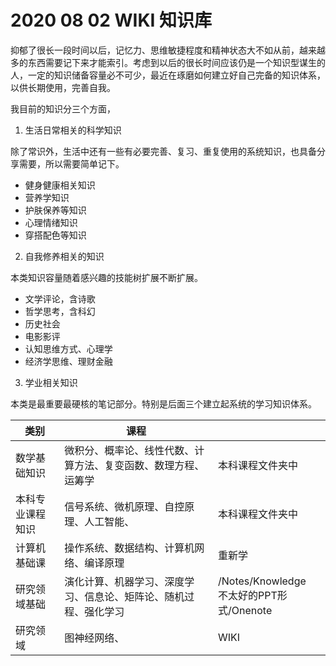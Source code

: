# 2020 08 02 WIKI 知识库

抑郁了很长一段时间以后，记忆力、思维敏捷程度和精神状态大不如从前，越来越多的东西需要记下来才能索引。考虑到以后的很长时间应该仍是一个知识型谋生的人，一定的知识储备容量必不可少，最近在琢磨如何建立好自己完备的知识体系，以供长期使用，完善自我。

我目前的知识分三个方面，

1. 生活日常相关的科学知识

除了常识外，生活中还有一些有必要完善、复习、重复使用的系统知识，也具备分享需要，所以需要简单记下。

- 健身健康相关知识
- 营养学知识
- 护肤保养等知识
- 心理情绪知识
- 穿搭配色等知识

2. 自我修养相关的知识

本类知识容量随着感兴趣的技能树扩展不断扩展。

- 文学评论，含诗歌
- 哲学思考，含科幻
- 历史社会
- 电影影评
- 认知思维方式、心理学
- 经济学思维、理财金融

3. 学业相关知识

本类是最重要最硬核的笔记部分。特别是后面三个建立起系统的学习知识体系。

| 类别             | 课程                                                         |                                               |
| ---------------- | ------------------------------------------------------------ | --------------------------------------------- |
| 数学基础知识     | 微积分、概率论、线性代数、计算方法、复变函数、数理方程、运筹学 | 本科课程文件夹中                              |
| 本科专业课程知识 | 信号系统、微机原理、自控原理、人工智能、                     | 本科课程文件夹中                              |
| 计算机基础课     | 操作系统、数据结构、计算机网络、编译原理                     | 重新学                                        |
| 研究领域基础     | 演化计算、机器学习、深度学习、信息论、矩阵论、随机过程、强化学习 | /Notes/Knowledge<br />不太好的PPT形式/Onenote |
| 研究领域         | 图神经网络、                                                 | WIKI                                          |

